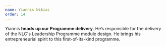 ```yaml
---
name: Yiannis Nikias
order: 14
---
```


Yiannis **heads up our Programme delivery**. He’s responsible for the delivery of the NLC's Leadership Programme module design. He brings his entrepreneurial spirit to this first-of-its-kind programme.
